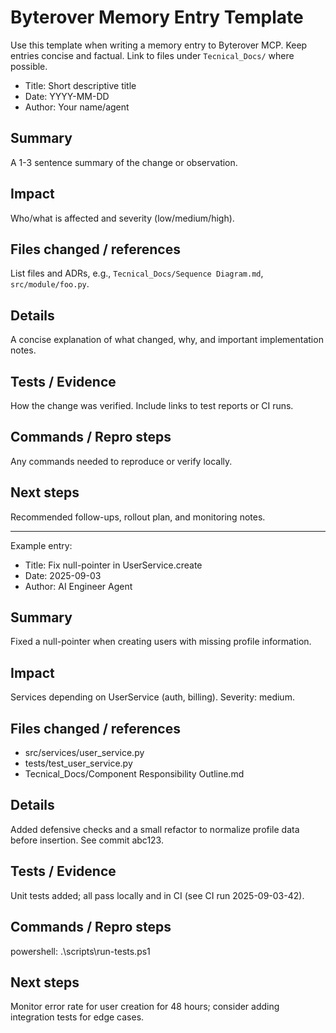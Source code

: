 # Byterover Memory Entry Template

Use this template when writing a memory entry to Byterover MCP. Keep entries concise and factual. Link to files under `Tecnical_Docs/` where possible.

- Title: Short descriptive title
- Date: YYYY-MM-DD
- Author: Your name/agent

## Summary
A 1-3 sentence summary of the change or observation.

## Impact
Who/what is affected and severity (low/medium/high).

## Files changed / references
List files and ADRs, e.g., `Tecnical_Docs/Sequence Diagram.md`, `src/module/foo.py`.

## Details
A concise explanation of what changed, why, and important implementation notes.

## Tests / Evidence
How the change was verified. Include links to test reports or CI runs.

## Commands / Repro steps
Any commands needed to reproduce or verify locally.

## Next steps
Recommended follow-ups, rollout plan, and monitoring notes.


---

Example entry:

- Title: Fix null-pointer in UserService.create
- Date: 2025-09-03
- Author: AI Engineer Agent

## Summary
Fixed a null-pointer when creating users with missing profile information.

## Impact
Services depending on UserService (auth, billing). Severity: medium.

## Files changed / references
- src/services/user_service.py
- tests/test_user_service.py
- Tecnical_Docs/Component Responsibility Outline.md

## Details
Added defensive checks and a small refactor to normalize profile data before insertion. See commit abc123.

## Tests / Evidence
Unit tests added; all pass locally and in CI (see CI run 2025-09-03-42).

## Commands / Repro steps
powershell: .\scripts\run-tests.ps1

## Next steps
Monitor error rate for user creation for 48 hours; consider adding integration tests for edge cases.
